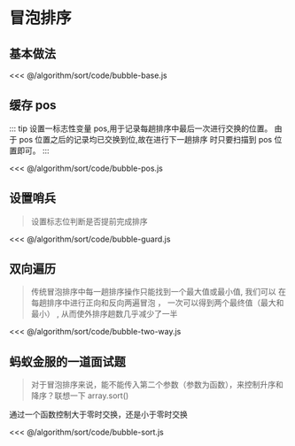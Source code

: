 # 冒泡排序

## 基本做法

<<< @/algorithm/sort/code/bubble-base.js

## 缓存 pos

::: tip
设置一标志性变量 pos,用于记录每趟排序中最后一次进行交换的位置。 由于 pos 位置之后的记录均已交换到位,故在进行下一趟排序
时只要扫描到 pos 位置即可。
:::

<<< @/algorithm/sort/code/bubble-pos.js

## 设置哨兵

> 设置标志位判断是否提前完成排序

<<< @/algorithm/sort/code/bubble-guard.js

## 双向遍历

> 传统冒泡排序中每一趟排序操作只能找到一个最大值或最小值, 我们可以 在每趟排序中进行正向和反向两遍冒泡 ， 一次可以得到两个最终值（最大和最小） , 从而使外排序趟数几乎减少了一半

<<< @/algorithm/sort/code/bubble-two-way.js

## 蚂蚁金服的一道面试题

> 对于冒泡排序来说，能不能传入第二个参数（参数为函数），来控制升序和降序？联想一下 array.sort()

通过一个函数控制大于零时交换，还是小于零时交换

<<< @/algorithm/sort/code/bubble-sort.js
